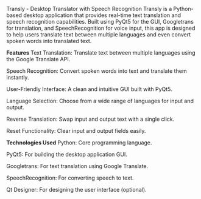 Transly - Desktop Translator with Speech Recognition
Transly is a Python-based desktop application that provides real-time text translation and speech recognition capabilities. Built using PyQt5 for the GUI, Googletrans for translation, and SpeechRecognition for voice input, this app is designed to help users translate text between multiple languages and even convert spoken words into translated text.

**Features**
Text Translation: Translate text between multiple languages using the Google Translate API.

Speech Recognition: Convert spoken words into text and translate them instantly.

User-Friendly Interface: A clean and intuitive GUI built with PyQt5.

Language Selection: Choose from a wide range of languages for input and output.

Reverse Translation: Swap input and output text with a single click.

Reset Functionality: Clear input and output fields easily.

**Technologies Used**
Python: Core programming language.

PyQt5: For building the desktop application GUI.

Googletrans: For text translation using Google Translate.

SpeechRecognition: For converting speech to text.

Qt Designer: For designing the user interface (optional).

